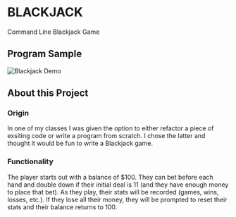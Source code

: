 # BLACKJACK
Command Line Blackjack Game

## Program Sample
![Blackjack Demo](Blackjack.gif)

## About this Project
### Origin
In one of my classes I was given the option to either refactor a piece of exsiting code or write a program from scratch.  I chose the latter and thought it would be fun to write a Blackjack game.

### Functionality
The player starts out with a balance of $100.  They can bet before each hand and double down if their initial deal is 11 (and they have enough money to place that bet).  As they play, their stats will be recorded (games, wins, losses, etc.).  If they lose all their money, they will be prompted to reset their stats and their balance returns to 100.
